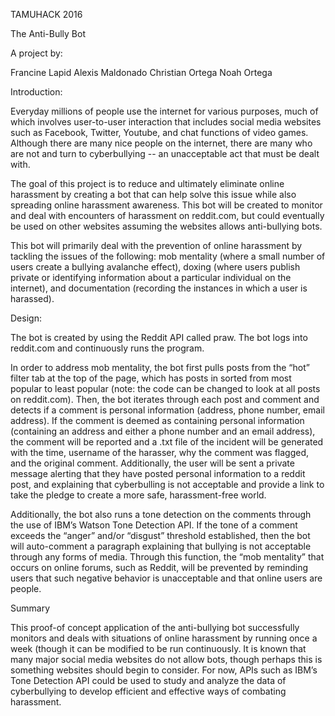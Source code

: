 TAMUHACK 2016


The Anti-Bully Bot


A project by:

Francine Lapid
Alexis Maldonado
Christian Ortega
Noah Ortega


Introduction:

Everyday millions of people use the internet for various purposes, much of which involves user-to-user interaction that includes social media websites such as Facebook, Twitter, Youtube, and chat functions of video games. Although there are many nice people on the internet, there are many who are not and turn to cyberbullying -- an unacceptable act that must be dealt with.

The goal of this project is to reduce and ultimately eliminate online harassment by creating a bot that can help solve this issue while also spreading online harassment awareness. This bot will be created to monitor and deal with encounters of harassment on reddit.com, but could eventually be used on other websites assuming the websites allows anti-bullying bots.

This bot will primarily deal with the prevention of online harassment by tackling the issues of the following: mob mentality (where a small number of users create a bullying avalanche effect), doxing (where users publish private or identifying information about a particular individual on the internet), and documentation (recording the instances in which a user is harassed).

Design:

The bot is created by using the Reddit API called praw. The bot logs into reddit.com and continuously runs the program. 


In order to address mob mentality, the bot first pulls posts from the “hot” filter tab at the top of the page, which has posts in sorted from most popular to least popular (note: the code can be changed to look at all posts on reddit.com).
Then, the bot iterates through each post and comment and detects if a comment is personal information (address, phone number, email address). If the comment is deemed as containing personal information (containing an address and either a phone number and an email address),
the comment will be reported and a .txt file of the incident will be generated with the time, username of the harasser, why the comment was flagged, and the original comment. Additionally, the user will be sent a private message alerting that they have posted personal information to a reddit post,
and explaining that cyberbulling is not acceptable and provide a link to take the pledge to create a more safe, harassment-free world. 

Additionally, the bot also runs a tone detection on the comments through the use of IBM’s Watson Tone Detection API. 
If the tone of a comment exceeds the “anger” and/or “disgust” threshold established, then the bot will auto-comment a paragraph explaining that bullying is not acceptable through any forms of media.
Through this function, the “mob mentality” that occurs on online forums, such as Reddit, will be prevented by reminding users that such negative behavior is unacceptable and that online users are people.

Summary

This proof-of concept application of the anti-bullying bot successfully monitors and deals with situations of online harassment by running once a week (though it can be modified to be run continuously. 
It is known that many major social media websites do not allow bots, though perhaps this is something websites should begin to consider. For now, APIs such as IBM’s Tone Detection API could be used to study and analyze the data of cyberbullying to develop efficient and effective ways of combating harassment.

